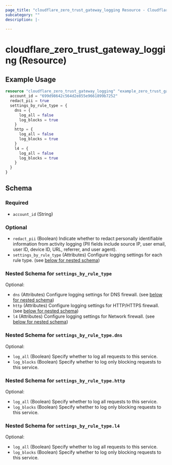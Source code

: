 ```yaml
---
page_title: "cloudflare_zero_trust_gateway_logging Resource - Cloudflare"
subcategory: ""
description: |-
  
---
```


# cloudflare_zero_trust_gateway_logging (Resource)



## Example Usage

```terraform
resource "cloudflare_zero_trust_gateway_logging" "example_zero_trust_gateway_logging" {
  account_id = "699d98642c564d2e855e9661899b7252"
  redact_pii = true
  settings_by_rule_type = {
    dns = {
      log_all = false
      log_blocks = true
    }
    http = {
      log_all = false
      log_blocks = true
    }
    l4 = {
      log_all = false
      log_blocks = true
    }
  }
}
```

<!-- schema generated by tfplugindocs -->
## Schema

### Required

- `account_id` (String)

### Optional

- `redact_pii` (Boolean) Indicate whether to redact personally identifiable information from activity logging (PII fields include source IP, user email, user ID, device ID, URL, referrer, and user agent).
- `settings_by_rule_type` (Attributes) Configure logging settings for each rule type. (see [below for nested schema](#nestedatt--settings_by_rule_type))

<a id="nestedatt--settings_by_rule_type"></a>
### Nested Schema for `settings_by_rule_type`

Optional:

- `dns` (Attributes) Configure logging settings for DNS firewall. (see [below for nested schema](#nestedatt--settings_by_rule_type--dns))
- `http` (Attributes) Configure logging settings for HTTP/HTTPS firewall. (see [below for nested schema](#nestedatt--settings_by_rule_type--http))
- `l4` (Attributes) Configure logging settings for Network firewall. (see [below for nested schema](#nestedatt--settings_by_rule_type--l4))

<a id="nestedatt--settings_by_rule_type--dns"></a>
### Nested Schema for `settings_by_rule_type.dns`

Optional:

- `log_all` (Boolean) Specify whether to log all requests to this service.
- `log_blocks` (Boolean) Specify whether to log only blocking requests to this service.


<a id="nestedatt--settings_by_rule_type--http"></a>
### Nested Schema for `settings_by_rule_type.http`

Optional:

- `log_all` (Boolean) Specify whether to log all requests to this service.
- `log_blocks` (Boolean) Specify whether to log only blocking requests to this service.


<a id="nestedatt--settings_by_rule_type--l4"></a>
### Nested Schema for `settings_by_rule_type.l4`

Optional:

- `log_all` (Boolean) Specify whether to log all requests to this service.
- `log_blocks` (Boolean) Specify whether to log only blocking requests to this service.


